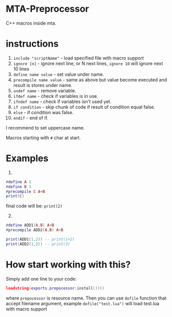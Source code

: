 # MTA-Preprocessor
C++ macros inside mta.

# instructions
1. `include "scriptName"` - load specified file with macro support
2. `ignore [n]` - ignore next line, or N next lines, `ignore 10` will ignore next 10 lines
3. `define name value` - set value under name.
4. `precompile name value` - same as above but value become executed and result is stores under name.
5. `undef name` - remove variable.
6. `ifdef name` - check if variables is in use.
7. `ifndef name` - check if variables isn't used yet.
8. `if condition` - skip chunk of code if result of condition equal false.
9. `else` - if condition was false.
10. `endif` - end of if.

I recommend to set uppercase name.

Macros starting with `#` char at start.

# Examples
1.
```lua
#define A 1
#define B 1
#precompile C A+B
print(C)
```
final code will be: `print(2)`

2.
```lua
#define ADD1(A,B) A+B
#precompile ADD2(A,B) A+B

print(ADD1(1,2)) -- print(1+2)
print(ADD2(1,2)) -- print(3)
```

# How start working with this?
Simply add one line to your code:
```lua
loadstring(exports.prepocessor:install())()
```
where `prepocessor` is resource name.
Then you can use `dofile` function that accept filename argument, example `dofile("test.lua")` will load test.lua with macro support
